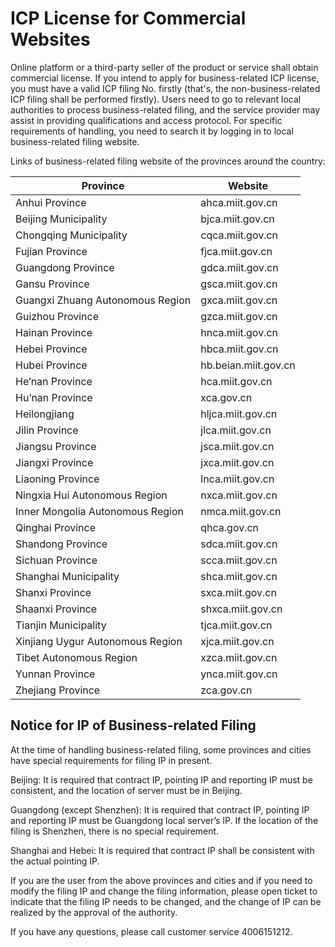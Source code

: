 # ICP License for Commercial Websites

Online platform or a third-party seller of the product or service shall obtain commercial license. If you intend to apply for business-related ICP license, you must have a valid ICP filing No. firstly (that's, the non-business-related ICP filing shall be performed firstly). Users need to go to relevant local authorities to process business-related filing, and the service provider may assist in providing qualifications and access protocol. For specific requirements of handling, you need to search it by logging in to local business-related filing website.

Links of business-related filing website of the provinces around the country:

| Province             | Website                 |
| ---------------- | -------------------- |
| Anhui Province           | ahca.miit.gov.cn     |
| Beijing Municipality           | bjca.miit.gov.cn     |
| Chongqing Municipality           | cqca.miit.gov.cn     |
| Fujian Province           | fjca.miit.gov.cn     |
| Guangdong Province           | gdca.miit.gov.cn     |
| Gansu Province           | gsca.miit.gov.cn     |
| Guangxi Zhuang Autonomous Region   | gxca.miit.gov.cn     |
| Guizhou Province           | gzca.miit.gov.cn     |
| Hainan Province           | hnca.miit.gov.cn     |
| Hebei Province           | hbca.miit.gov.cn     |
| Hubei Province           | hb.beian.miit.gov.cn |
| He’nan Province           | hca.miit.gov.cn      |
| Hu’nan Province           | xca.gov.cn           |
| Heilongjiang           | hljca.miit.gov.cn    |
| Jilin Province           | jlca.miit.gov.cn     |
| Jiangsu Province           | jsca.miit.gov.cn     |
| Jiangxi Province           | jxca.miit.gov.cn     |
| Liaoning Province           | lnca.miit.gov.cn     |
| Ningxia Hui Autonomous Region   | nxca.miit.gov.cn     |
| Inner Mongolia Autonomous Region     | nmca.miit.gov.cn     |
| Qinghai Province           | qhca.gov.cn          |
| Shandong Province           | sdca.miit.gov.cn     |
| Sichuan Province           | scca.miit.gov.cn     |
| Shanghai Municipality           | shca.miit.gov.cn     |
| Shanxi Province           | sxca.miit.gov.cn     |
| Shaanxi Province           | shxca.miit.gov.cn    |
| Tianjin Municipality           | tjca.miit.gov.cn     |
| Xinjiang Uygur Autonomous Region | xjca.miit.gov.cn     |
| Tibet Autonomous Region       | xzca.miit.gov.cn     |
| Yunnan Province           | ynca.miit.gov.cn     |
| Zhejiang Province           | zca.gov.cn           |



## **Notice for IP of Business-related Filing**

At the time of handling business-related filing, some provinces and cities have special requirements for filing IP in present.

Beijing: It is required that contract IP, pointing IP and reporting IP must be consistent, and the location of server must be in Beijing.

Guangdong (except Shenzhen): It is required that contract IP, pointing IP and reporting IP must be Guangdong local server’s IP. If the location of the filing is Shenzhen, there is no special requirement.

Shanghai and Hebei: It is required that contract IP shall be consistent with the actual pointing IP.

If you are the user from the above provinces and cities and if you need to modify the filing IP and change the filing information, please open ticket to indicate that the filing IP needs to be changed, and the change of IP can be realized by the approval of the authority.

If you have any questions, please call customer service 4006151212.